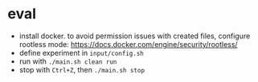 # eval

- install docker. to avoid permission issues with created files, configure rootless mode: https://docs.docker.com/engine/security/rootless/
- define experiment in `input/config.sh`
- run with `./main.sh clean run`
- stop with `Ctrl+Z`, then `./main.sh stop`